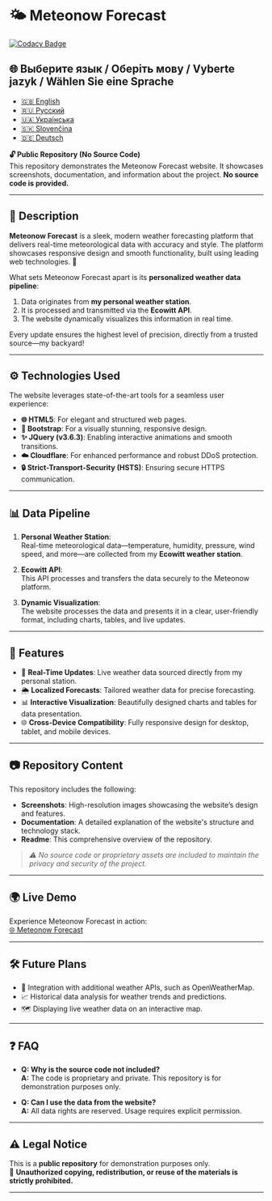 # 🌤️ Meteonow Forecast

[![Codacy Badge](https://api.codacy.com/project/badge/Grade/781148304b1a4945937a1c9bd26088bb)](https://app.codacy.com/gh/CyberScopeToday/meteonow?utm_source=github.com&utm_medium=referral&utm_content=CyberScopeToday/meteonow&utm_campaign=Badge_Grade)

## 🌐 Выберите язык / Оберіть мову / Vyberte jazyk / Wählen Sie eine Sprache

- [🇬🇧 English](README.md)
- [🇷🇺 Русский](README.ru.md)
- [🇺🇦 Українська](README.ua.md)
- [🇸🇰 Slovenčina](README.sk.md)
- [🇩🇪 Deutsch](README.de.md)


**🔓 Public Repository (No Source Code)**  
This repository demonstrates the Meteonow Forecast website. It showcases screenshots, documentation, and information about the project. **No source code is provided.**

---

## 📝 Description

**Meteonow Forecast** is a sleek, modern weather forecasting platform that delivers real-time meteorological data with accuracy and style. The platform showcases responsive design and smooth functionality, built using leading web technologies. 🌟

What sets Meteonow Forecast apart is its **personalized weather data pipeline**:
1. Data originates from **my personal weather station**.
2. It is processed and transmitted via the **Ecowitt API**.
3. The website dynamically visualizes this information in real time.

Every update ensures the highest level of precision, directly from a trusted source—my backyard!

---

## ⚙️ Technologies Used

The website leverages state-of-the-art tools for a seamless user experience:

- **🌐 HTML5**: For elegant and structured web pages.
- **🎨 Bootstrap**: For a visually stunning, responsive design.
- **✨ JQuery (v3.6.3)**: Enabling interactive animations and smooth transitions.
- **☁️ Cloudflare**: For enhanced performance and robust DDoS protection.
- **🔒 Strict-Transport-Security (HSTS)**: Ensuring secure HTTPS communication.

---

## 📊 Data Pipeline

1. **Personal Weather Station**:  
   Real-time meteorological data—temperature, humidity, pressure, wind speed, and more—are collected from my **Ecowitt weather station**.

2. **Ecowitt API**:  
   This API processes and transfers the data securely to the Meteonow platform.

3. **Dynamic Visualization**:  
   The website processes the data and presents it in a clear, user-friendly format, including charts, tables, and live updates.

---

## 📖 Features

- 📡 **Real-Time Updates**: Live weather data sourced directly from my personal station.  
- 🌦️ **Localized Forecasts**: Tailored weather data for precise forecasting.  
- 📊 **Interactive Visualization**: Beautifully designed charts and tables for data presentation.  
- 🌐 **Cross-Device Compatibility**: Fully responsive design for desktop, tablet, and mobile devices.  

---

## 📷 Repository Content

This repository includes the following:

- **Screenshots**: High-resolution images showcasing the website’s design and features.  
- **Documentation**: A detailed explanation of the website's structure and technology stack.  
- **Readme**: This comprehensive overview of the repository.

> *⚠️ No source code or proprietary assets are included to maintain the privacy and security of the project.*

---

## 🌍 Live Demo

Experience Meteonow Forecast in action:  
[🌐 Meteonow Forecast](https://meteonow.eu)

---

## 🛠️ Future Plans

- 🌟 Integration with additional weather APIs, such as OpenWeatherMap.  
- 📈 Historical data analysis for weather trends and predictions.  
- 🗺️ Displaying live weather data on an interactive map.  

---

## ❓ FAQ

- **Q: Why is the source code not included?**  
  **A:** The code is proprietary and private. This repository is for demonstration purposes only.

- **Q: Can I use the data from the website?**  
  **A:** All data rights are reserved. Usage requires explicit permission.

---

## ⚠️ Legal Notice

This is a **public repository** for demonstration purposes only.  
🚫 **Unauthorized copying, redistribution, or reuse of the materials is strictly prohibited.**

---
